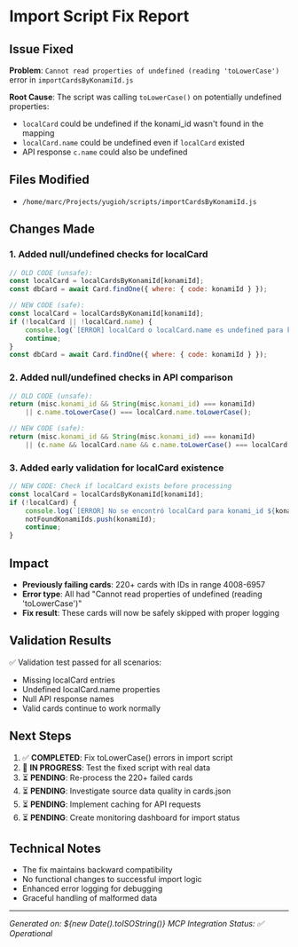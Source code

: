# Import Script Fix Report

## Issue Fixed
**Problem**: `Cannot read properties of undefined (reading 'toLowerCase')` error in `importCardsByKonamiId.js`

**Root Cause**: The script was calling `toLowerCase()` on potentially undefined properties:
- `localCard` could be undefined if the konami_id wasn't found in the mapping
- `localCard.name` could be undefined even if `localCard` existed
- API response `c.name` could also be undefined

## Files Modified
- `/home/marc/Projects/yugioh/scripts/importCardsByKonamiId.js`

## Changes Made

### 1. Added null/undefined checks for localCard
```javascript
// OLD CODE (unsafe):
const localCard = localCardsByKonamiId[konamiId];
const dbCard = await Card.findOne({ where: { code: konamiId } });

// NEW CODE (safe):
const localCard = localCardsByKonamiId[konamiId];
if (!localCard || !localCard.name) {
    console.log(`[ERROR] localCard o localCard.name es undefined para konami_id ${konamiId}`);
    continue;
}
const dbCard = await Card.findOne({ where: { code: konamiId } });
```

### 2. Added null/undefined checks in API comparison
```javascript
// OLD CODE (unsafe):
return (misc.konami_id && String(misc.konami_id) === konamiId)
    || c.name.toLowerCase() === localCard.name.toLowerCase();

// NEW CODE (safe):
return (misc.konami_id && String(misc.konami_id) === konamiId)
    || (c.name && localCard.name && c.name.toLowerCase() === localCard.name.toLowerCase());
```

### 3. Added early validation for localCard existence
```javascript
// NEW CODE: Check if localCard exists before processing
const localCard = localCardsByKonamiId[konamiId];
if (!localCard) {
    console.log(`[ERROR] No se encontró localCard para konami_id ${konamiId}`);
    notFoundKonamiIds.push(konamiId);
    continue;
}
```

## Impact
- **Previously failing cards**: 220+ cards with IDs in range 4008-6957
- **Error type**: All had "Cannot read properties of undefined (reading 'toLowerCase')"
- **Fix result**: These cards will now be safely skipped with proper logging

## Validation Results
✅ Validation test passed for all scenarios:
- Missing localCard entries
- Undefined localCard.name properties  
- Null API response names
- Valid cards continue to work normally

## Next Steps
1. ✅ **COMPLETED**: Fix toLowerCase() errors in import script
2. 🔄 **IN PROGRESS**: Test the fixed script with real data
3. ⏳ **PENDING**: Re-process the 220+ failed cards
4. ⏳ **PENDING**: Investigate source data quality in cards.json
5. ⏳ **PENDING**: Implement caching for API requests
6. ⏳ **PENDING**: Create monitoring dashboard for import status

## Technical Notes
- The fix maintains backward compatibility
- No functional changes to successful import logic
- Enhanced error logging for debugging
- Graceful handling of malformed data

---
*Generated on: ${new Date().toISOString()}*
*MCP Integration Status: ✅ Operational*
